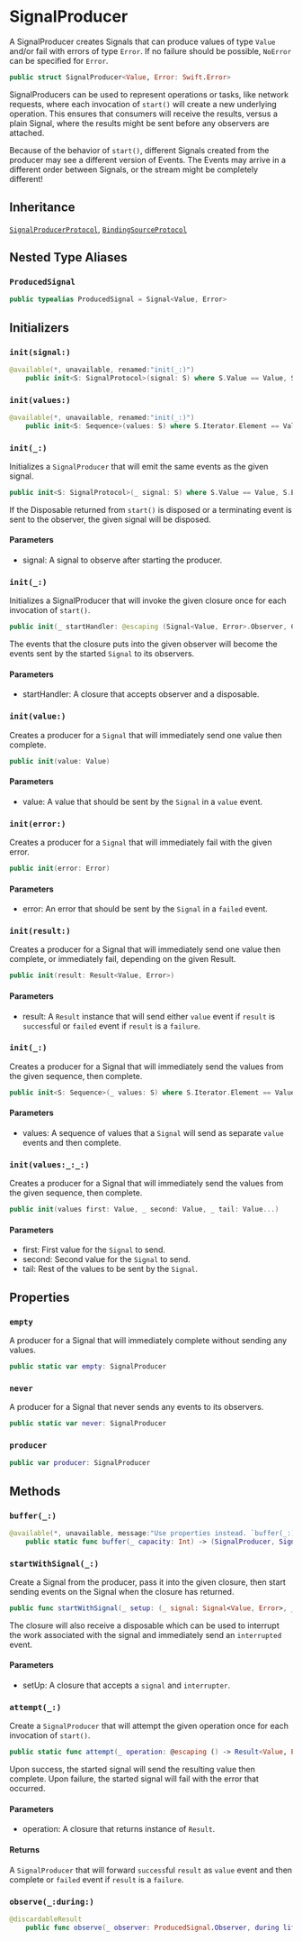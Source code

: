 # SignalProducer

A SignalProducer creates Signals that can produce values of type `Value`
and/or fail with errors of type `Error`. If no failure should be possible,
`NoError` can be specified for `Error`.

``` swift
public struct SignalProducer<Value, Error: Swift.Error> 
```

SignalProducers can be used to represent operations or tasks, like network
requests, where each invocation of `start()` will create a new underlying
operation. This ensures that consumers will receive the results, versus a
plain Signal, where the results might be sent before any observers are
attached.

Because of the behavior of `start()`, different Signals created from the
producer may see a different version of Events. The Events may arrive in a
different order between Signals, or the stream might be completely
different\!

## Inheritance

[`SignalProducerProtocol`](/SignalProducerProtocol), [`BindingSourceProtocol`](/BindingSourceProtocol)

## Nested Type Aliases

### `ProducedSignal`

``` swift
public typealias ProducedSignal = Signal<Value, Error>
```

## Initializers

### `init(signal:)`

``` swift
@available(*, unavailable, renamed:"init(_:)")
	public init<S: SignalProtocol>(signal: S) where S.Value == Value, S.Error == Error 
```

### `init(values:)`

``` swift
@available(*, unavailable, renamed:"init(_:)")
	public init<S: Sequence>(values: S) where S.Iterator.Element == Value 
```

### `init(_:)`

Initializes a `SignalProducer` that will emit the same events as the
given signal.

``` swift
public init<S: SignalProtocol>(_ signal: S) where S.Value == Value, S.Error == Error 
```

If the Disposable returned from `start()` is disposed or a terminating
event is sent to the observer, the given signal will be disposed.

#### Parameters

  - signal: A signal to observe after starting the producer.

### `init(_:)`

Initializes a SignalProducer that will invoke the given closure once for
each invocation of `start()`.

``` swift
public init(_ startHandler: @escaping (Signal<Value, Error>.Observer, CompositeDisposable) -> Void) 
```

The events that the closure puts into the given observer will become
the events sent by the started `Signal` to its observers.

> 

#### Parameters

  - startHandler: A closure that accepts observer and a disposable.

### `init(value:)`

Creates a producer for a `Signal` that will immediately send one value
then complete.

``` swift
public init(value: Value) 
```

#### Parameters

  - value: A value that should be sent by the `Signal` in a `value` event.

### `init(error:)`

Creates a producer for a `Signal` that will immediately fail with the
given error.

``` swift
public init(error: Error) 
```

#### Parameters

  - error: An error that should be sent by the `Signal` in a `failed` event.

### `init(result:)`

Creates a producer for a Signal that will immediately send one value
then complete, or immediately fail, depending on the given Result.

``` swift
public init(result: Result<Value, Error>) 
```

#### Parameters

  - result: A `Result` instance that will send either `value` event if `result` is `success`ful or `failed` event if `result` is a `failure`.

### `init(_:)`

Creates a producer for a Signal that will immediately send the values
from the given sequence, then complete.

``` swift
public init<S: Sequence>(_ values: S) where S.Iterator.Element == Value 
```

#### Parameters

  - values: A sequence of values that a `Signal` will send as separate `value` events and then complete.

### `init(values:_:_:)`

Creates a producer for a Signal that will immediately send the values
from the given sequence, then complete.

``` swift
public init(values first: Value, _ second: Value, _ tail: Value...) 
```

#### Parameters

  - first: First value for the `Signal` to send.
  - second: Second value for the `Signal` to send.
  - tail: Rest of the values to be sent by the `Signal`.

## Properties

### `empty`

A producer for a Signal that will immediately complete without sending
any values.

``` swift
public static var empty: SignalProducer 
```

### `never`

A producer for a Signal that never sends any events to its observers.

``` swift
public static var never: SignalProducer 
```

### `producer`

``` swift
public var producer: SignalProducer 
```

## Methods

### `buffer(_:)`

``` swift
@available(*, unavailable, message:"Use properties instead. `buffer(_:)` is removed in RAC 5.0.")
	public static func buffer(_ capacity: Int) -> (SignalProducer, Signal<Value, Error>.Observer) 
```

### `startWithSignal(_:)`

Create a Signal from the producer, pass it into the given closure,
then start sending events on the Signal when the closure has returned.

``` swift
public func startWithSignal(_ setup: (_ signal: Signal<Value, Error>, _ interrupter: Disposable) -> Void) 
```

The closure will also receive a disposable which can be used to
interrupt the work associated with the signal and immediately send an
`interrupted` event.

#### Parameters

  - setUp: A closure that accepts a `signal` and `interrupter`.

### `attempt(_:)`

Create a `SignalProducer` that will attempt the given operation once for
each invocation of `start()`.

``` swift
public static func attempt(_ operation: @escaping () -> Result<Value, Error>) -> SignalProducer 
```

Upon success, the started signal will send the resulting value then
complete. Upon failure, the started signal will fail with the error that
occurred.

#### Parameters

  - operation: A closure that returns instance of `Result`.

#### Returns

A `SignalProducer` that will forward `success`ful `result` as `value` event and then complete or `failed` event if `result` is a `failure`.

### `observe(_:during:)`

``` swift
@discardableResult
	public func observe(_ observer: ProducedSignal.Observer, during lifetime: Lifetime) -> Disposable? 
```
